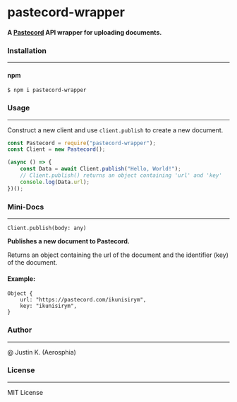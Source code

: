 # pastecord-wrapper

#### A [Pastecord](https://pastecord.com/) API wrapper for uploading documents.

### Installation

---

#### npm

```
$ npm i pastecord-wrapper
```

### Usage

---

Construct a new client and use `client.publish` to create a new document.

```js
const Pastecord = require("pastecord-wrapper");
const Client = new Pastecord();

(async () => {
    const Data = await Client.publish("Hello, World!");
    // Client.publish() returns an object containing 'url' and 'key'
    console.log(Data.url);
})();
```

### Mini-Docs

---

`Client.publish(body: any)`

**Publishes a new document to Pastecord.**

Returns an object containing the url of the document and the identifier (key) of the document.

#### Example:

```
Object {
    url: "https://pastecord.com/ikunisirym",
    key: "ikunisirym",
}
```

### Author

---

@ Justin K. (Aerosphia)

### License

---

MIT License
